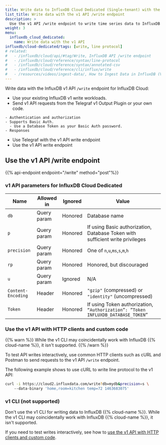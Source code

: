 ```yaml
---
title: Write data to InfluxDB Cloud Dedicated (Single-tenant) with the v1 API /write endpoint
list_title: Write data with the v1 API /write endpoint
description: >
  Use the v1 API /write endpoint to write time series data to InfluxDB Cloud Dedicated.
weight: 3
menu:
  influxdb_cloud_dedicated:
    name: Write data with the v1 API
influxdb/cloud-dedicated/tags: [write, line protocol]
# related:
#   - /influxdb/cloud/api/#tag/Write, InfluxDB API /write endpoint
#   - /influxdb/cloud/reference/syntax/line-protocol
#   - /influxdb/cloud/reference/syntax/annotated-csv
#   - /influxdb/cloud/reference/cli/influx/write
#   - /resources/videos/ingest-data/, How to Ingest Data in InfluxDB (Video)
---
```


Write data with the InfluxDB v1 API `/write` endpoint for InfluxDB Cloud:
  - Use your existing InfluxDB v1 write workloads.
  - Send v1 API requests from the Telegraf v1 Output Plugin or your own code.
  <!-- v1 SAMPLE CODE -->
    - Authentication and authorization
    - Supports Basic Auth.
      - Use a Database Token as your Basic Auth password.
    - Responses
  - Use Telegraf with the v1 API write endpoint
  - Use the v1 API write endpoint

## Use the v1 API /write endpoint

{{% api-endpoint endpoint="/write" method="post"%}}

### v1 API parameters for InfluxDB Cloud Dedicated

Name               | Allowed in  | Ignored | Value
-------------------|-------------|---------|---------------------------------------------------------------------------------
`db`               | Query param | Honored | Database name
`p`                | Query param | Honored | If using Basic authorization, Database Token with sufficient write privileges
`precision`        | Query param | Honored | One of `n`,`u`,`ms`,`s`,`m`,`h`
`rp`               | Query param | Honored | Honored, but discouraged
`u`                | Query param | Ignored | N/A
`Content-Encoding` | Header      | Honored | `"gzip"` (compressed) or `"identity"` (uncompressed)
`Token`            | Header      | Honored | If using Token authorization, `“Authorization”: ”Token INFLUXDB_DATABASE_TOKEN”`

### Use the v1 API with HTTP clients and custom code

{{% warn %}}
While the v1 CLI may coincidentally work with InfluxDB {{% cloud-name %}}, it isn't supported.
{{% /warn %}}

To test API writes interactively, use common HTTP clients such as cURL and Postman to send requests to the v1 API `/write` endpoint.

The following example shows to use cURL to write line protocol to the v1 API:

```sh
curl -i https://cloud2.influxdata.com/write?db=mydb&precision=s \
    --data-binary 'home,room=kitchen temp=72 1463683075'
```

### v1 CLI (not supported)

Don't use the v1 CLI for writing data to InfluxDB {{% cloud-name %}}.
While the v1 CLI may coincidentally work with InfluxDB {{% cloud-name %}}, it isn't supported.

If you need to test writes interactively, see how to [use the v1 API with HTTP clients and custom code](#use-the-v1-api-with-http-clients-and-custom-code).
